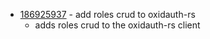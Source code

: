 - [186925937](https://www.pivotaltracker.com/story/show/186925937) - add roles crud to oxidauth-rs
    - adds roles crud to the oxidauth-rs client


